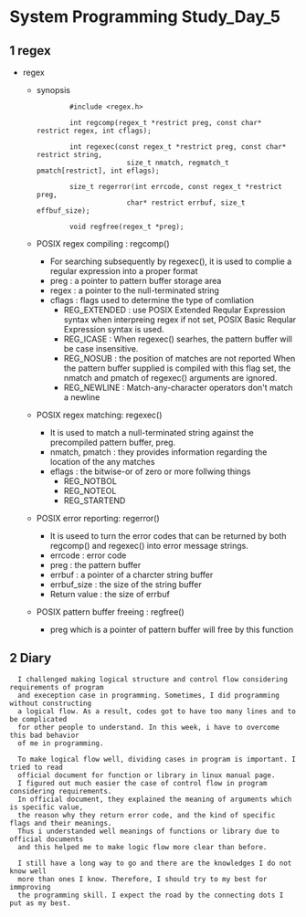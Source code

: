 # System Programming Study_Day_5

## 1 regex 

  - regex
      - synopsis

                    #include <regex.h>
                    
                    int regcomp(regex_t *restrict preg, const char* restrict regex, int cflags);
                    
                    int regexec(const regex_t *restrict preg, const char* restrict string,
                                  size_t nmatch, regmatch_t pmatch[restrict], int eflags);
                                  
                    size_t regerror(int errcode, const regex_t *restrict preg,
                                  char* restrict errbuf, size_t effbuf_size);
                                  
                    void regfree(regex_t *preg);
  
       - POSIX regex compiling : regcomp()
          * For searching subsequently by regexec(), 
                      it is used to complie a regular expression into a proper format
          * preg : a pointer to pattern buffer storage area
          * regex : a pointer to the null-terminated string
          * cflags :  flags used to determine the type of comliation
            + REG_EXTENDED : use POSIX Extended Reqular Expression syntax when interpreing regex
                             if not set, POSIX Basic Reqular Expression syntax is used.
            + REG_ICASE : When regexec() searhes, the pattern buffer will be case insensitive. 
            + REG_NOSUB : the position of matches are not reported
                          When the pattern buffer supplied is compiled with this flag set,
                          the nmatch and pmatch of regexec() arguments are ignored.
            + REG_NEWLINE : Match-any-character operators don't match a newline
 
       - POSIX regex matching: regexec()  
          * It is used to match a null-terminated string 
                                        against the precompiled pattern buffer, preg.
          * nmatch, pmatch : they provides information regarding the location of the any matches
          * eflags : the bitwise-or of zero or more follwing things
              + REG_NOTBOL
              + REG_NOTEOL
              + REG_STARTEND
       - POSIX error reporting: regerror() 
          * It is useed to turn the error codes that can be returned 
            by both regcomp() and regexec() into error message strings.
          * errcode : error code
          * preg : the pattern buffer
          * errbuf : a pointer of a charcter string buffer
          * errbuf_size : the size of the string buffer
          * Return value : the size of errbuf 
       - POSIX pattern buffer freeing : regfree()
          * preg which is a pointer of pattern buffer will free by this function 

## 2 Diary

      I challenged making logical structure and control flow considering requirements of program 
      and exeception case in programming. Sometimes, I did programming without constructing 
      a logical flow. As a result, codes got to have too many lines and to be complicated 
      for other people to understand. In this week, i have to overcome this bad behavior 
      of me in programming.
      
      To make logical flow well, dividing cases in program is important. I tried to read 
      official document for function or library in linux manual page. 
      I figured out much easier the case of control flow in program considering requirements.
      In official document, they explained the meaning of arguments which is specific value,
      the reason why they return error code, and the kind of specific flags and their meanings.
      Thus i understanded well meanings of functions or library due to official documents
      and this helped me to make logic flow more clear than before.
      
      I still have a long way to go and there are the knowledges I do not know well 
      more than ones I know. Therefore, I should try to my best for immproving 
      the programming skill. I expect the road by the connecting dots I put as my best. 
      
      
